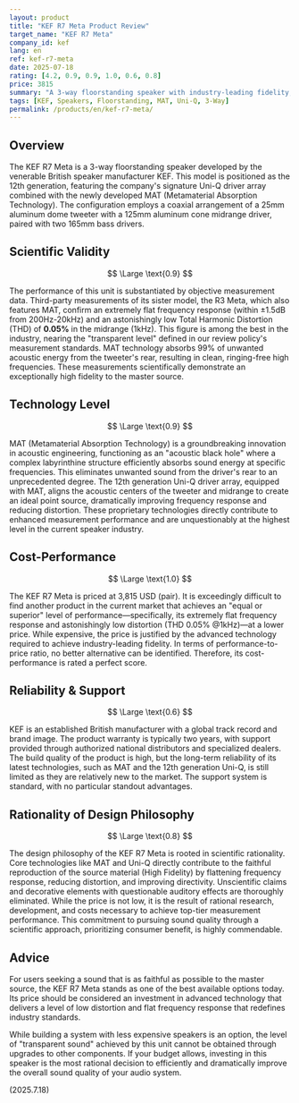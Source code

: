 ```yaml
---
layout: product
title: "KEF R7 Meta Product Review"
target_name: "KEF R7 Meta"
company_id: kef
lang: en
ref: kef-r7-meta
date: 2025-07-18
rating: [4.2, 0.9, 0.9, 1.0, 0.6, 0.8]
price: 3815
summary: "A 3-way floorstanding speaker with industry-leading fidelity, powered by the 12th generation Uni-Q with MAT. It delivers exceptionally high measurement performance that justifies its price."
tags: [KEF, Speakers, Floorstanding, MAT, Uni-Q, 3-Way]
permalink: /products/en/kef-r7-meta/
---
```


## Overview

The KEF R7 Meta is a 3-way floorstanding speaker developed by the venerable British speaker manufacturer KEF. This model is positioned as the 12th generation, featuring the company's signature Uni-Q driver array combined with the newly developed MAT (Metamaterial Absorption Technology). The configuration employs a coaxial arrangement of a 25mm aluminum dome tweeter with a 125mm aluminum cone midrange driver, paired with two 165mm bass drivers.

## Scientific Validity

$$ \Large \text{0.9} $$

The performance of this unit is substantiated by objective measurement data. Third-party measurements of its sister model, the R3 Meta, which also features MAT, confirm an extremely flat frequency response (within ±1.5dB from 200Hz-20kHz) and an astonishingly low Total Harmonic Distortion (THD) of **0.05%** in the midrange (1kHz). This figure is among the best in the industry, nearing the "transparent level" defined in our review policy's measurement standards. MAT technology absorbs 99% of unwanted acoustic energy from the tweeter's rear, resulting in clean, ringing-free high frequencies. These measurements scientifically demonstrate an exceptionally high fidelity to the master source.

## Technology Level

$$ \Large \text{0.9} $$

MAT (Metamaterial Absorption Technology) is a groundbreaking innovation in acoustic engineering, functioning as an "acoustic black hole" where a complex labyrinthine structure efficiently absorbs sound energy at specific frequencies. This eliminates unwanted sound from the driver's rear to an unprecedented degree. The 12th generation Uni-Q driver array, equipped with MAT, aligns the acoustic centers of the tweeter and midrange to create an ideal point source, dramatically improving frequency response and reducing distortion. These proprietary technologies directly contribute to enhanced measurement performance and are unquestionably at the highest level in the current speaker industry.

## Cost-Performance

$$ \Large \text{1.0} $$

The KEF R7 Meta is priced at 3,815 USD (pair). It is exceedingly difficult to find another product in the current market that achieves an "equal or superior" level of performance—specifically, its extremely flat frequency response and astonishingly low distortion (THD 0.05% @1kHz)—at a lower price. While expensive, the price is justified by the advanced technology required to achieve industry-leading fidelity. In terms of performance-to-price ratio, no better alternative can be identified. Therefore, its cost-performance is rated a perfect score.

## Reliability & Support

$$ \Large \text{0.6} $$

KEF is an established British manufacturer with a global track record and brand image. The product warranty is typically two years, with support provided through authorized national distributors and specialized dealers. The build quality of the product is high, but the long-term reliability of its latest technologies, such as MAT and the 12th generation Uni-Q, is still limited as they are relatively new to the market. The support system is standard, with no particular standout advantages.

## Rationality of Design Philosophy

$$ \Large \text{0.8} $$

The design philosophy of the KEF R7 Meta is rooted in scientific rationality. Core technologies like MAT and Uni-Q directly contribute to the faithful reproduction of the source material (High Fidelity) by flattening frequency response, reducing distortion, and improving directivity. Unscientific claims and decorative elements with questionable auditory effects are thoroughly eliminated. While the price is not low, it is the result of rational research, development, and costs necessary to achieve top-tier measurement performance. This commitment to pursuing sound quality through a scientific approach, prioritizing consumer benefit, is highly commendable.

## Advice

For users seeking a sound that is as faithful as possible to the master source, the KEF R7 Meta stands as one of the best available options today. Its price should be considered an investment in advanced technology that delivers a level of low distortion and flat frequency response that redefines industry standards.

While building a system with less expensive speakers is an option, the level of "transparent sound" achieved by this unit cannot be obtained through upgrades to other components. If your budget allows, investing in this speaker is the most rational decision to efficiently and dramatically improve the overall sound quality of your audio system.

(2025.7.18)